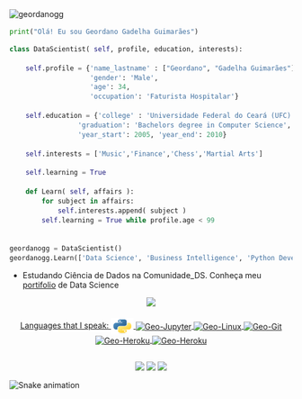 <img src="https://komarev.com/ghpvc/?username=geordanogg&color=yellow&style=flat-square" alt="geordanogg" />


```python
print("Olá! Eu sou Geordano Gadelha Guimarães")
```


```python
class DataScientist( self, profile, education, interests):
    
    self.profile = {'name_lastname' : ["Geordano", "Gadelha Guimarães"], 
                    'gender': 'Male', 
                    'age': 34,
                    'occupation': 'Faturista Hospitalar'}
    
    self.education = {'college' : 'Universidade Federal do Ceará (UFC)', 
                 'graduation': 'Bachelors degree in Computer Science', 
                 'year_start': 2005, 'year_end': 2010}  
                 
    self.interests = ['Music','Finance','Chess','Martial Arts']
    
    self.learning = True
    
    def Learn( self, affairs ):
        for subject in affairs:
            self.interests.append( subject )
        self.learning = True while profile.age < 99
        
        
geordanogg = DataScientist()
geordanogg.Learn(['Data Science', 'Business Intelligence', 'Python Development'])
```

- Estudando Ciência de Dados na Comunidade_DS. Conheça meu [portifolio](https://geordanogg.github.io/portfolio_ds/) de Data Science 


<div align="center">
  <a href="https://github.com/geordanogg">
  <img height="120em" src="https://github-readme-stats.vercel.app/api?username=geordanogg&show_icons=true&theme=dark&include_all_commits=true&count_private=true"/>
</div>

  
<div align="center" style="display: inline_block"><br>  
  Languages that I speak:
  <img align="center" alt="Geo-Python" height="30" width="40" src="https://raw.githubusercontent.com/devicons/devicon/master/icons/python/python-original.svg">
  <img align="center" alt="Geo-Jupyter" height="30" width="40" src="https://cdn.jsdelivr.net/gh/devicons/devicon/icons/jupyter/jupyter-original-wordmark.svg">
  <img align="center" alt="Geo-Linux" height="30" width="40" src="https://cdn.jsdelivr.net/gh/devicons/devicon/icons/linux/linux-original.svg">
  <img align="center" alt="Geo-Git" height="30" width="40" src="https://cdn.jsdelivr.net/gh/devicons/devicon/icons/git/git-original.svg">
  <img align="center" alt="Geo-Heroku" height="30" width="40" src="https://cdn.jsdelivr.net/gh/devicons/devicon/icons/heroku/heroku-original.svg">
  <img align="center" alt="Geo-Heroku" height="30" width="40" src="https://cdn.jsdelivr.net/gh/devicons/devicon/icons/amazonwebservices/amazonwebservices-original.svg">  
</div>
  
##

<div align="center"> 
  <a href="https://instagram.com/geordanogg" target="_blank"><img src="https://img.shields.io/badge/-Instagram-%23E4405F?style=for-the-badge&logo=instagram&logoColor=white" target="_blank"></a>
  <a href = "mailto:geordanogg@gmail.com"><img src="https://img.shields.io/badge/-Gmail-%23333?style=for-the-badge&logo=gmail&logoColor=white" target="_blank"></a>
  <a href="https://www.linkedin.com/in/geordanogg" target="_blank"><img src="https://img.shields.io/badge/-LinkedIn-%230077B5?style=for-the-badge&logo=linkedin&logoColor=white" target="_blank"></a> 
</div>
  
![Snake animation](https://github.com/geordanogg/geordanogg/blob/output/github-contribution-grid-snake.svg)
